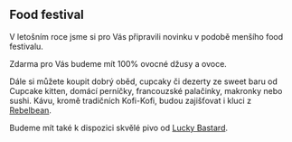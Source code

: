 Food festival
-------------

V letošním roce jsme si pro Vás připravili novinku v podobě menšího food festivalu. 

Zdarma pro Vás budeme mít 100% ovocné džusy a ovoce. 

Dále si můžete koupit dobrý oběd, cupcaky či dezerty ze sweet baru od Cupcake kitten, domácí perníčky, francouzské palačinky, makronky nebo sushi. Kávu, kromě tradičních Kofi-Kofi, budou zajišťovat i kluci z [Rebelbean](http://www.rebelbean.cz). 

Budeme mít také k dispozici skvělé pivo od [Lucky Bastard](http://www.lucky-bastard.cz).
